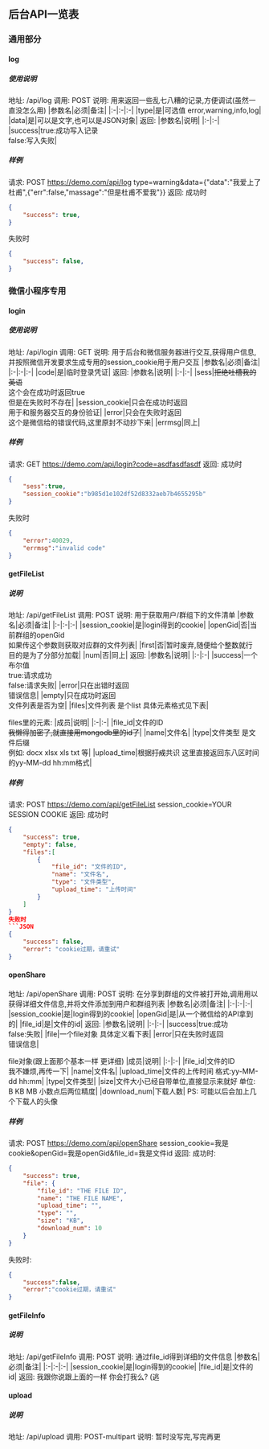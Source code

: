 ## 后台API一览表
### 通用部分
#### log
##### 使用说明
地址: /api/log
调用: POST
说明: 用来返回一些乱七八糟的记录,方便调试(虽然一直没怎么用)
|参数名|必须|备注|
|:-|:-|:-|
|type|是|可选值 error,warning,info,log|
|data|是|可以是文字,也可以是JSON对象|
返回: 
|参数名|说明|
|:-|:-|
|success|true:成功写入记录<br>false:写入失败|
##### 样例
请求:
POST https://demo.com/api/log
type=warning&data={"data":"我爱上了杜甫",{"err":false,"massage":"但是杜甫不爱我"}}
返回:
成功时
```JSON
{
    "success": true,
}
```
失败时
```JSON
{
    "success": false,
}
```
### 微信小程序专用
#### login
##### 使用说明
地址: /api/login
调用: GET
说明: 用于后台和微信服务器进行交互,获得用户信息,并按照微信开发要求生成专用的session_cookie用于用户交互
|参数名|必须|备注|
|:-|:-|:-|
|code|是|临时登录凭证|
返回:
|参数名|说明|
|:-|:-|
|sess|~~拒绝吐槽我的英语~~<br>这个会在成功时返回true<br>但是在失败时不存在|
|session_cookie|只会在成功时返回<br>用于和服务器交互的身份验证|
|error|只会在失败时返回<br>这个是微信给的错误代码,这里原封不动抄下来|
|errmsg|同上|
##### 样例
请求:
GET https://demo.com/api/login?code=asdfasdfasdf
返回:
成功时
```JSON
{
    "sess":true,
    "session_cookie":"b985d1e102df52d8332aeb7b4655295b"
}
```
失败时
```JSON
{
    "error":40029,
    "errmsg":"invalid code"
}
```
#### getFileList
##### 说明
地址: /api/getFileList
调用: POST
说明: 用于获取用户/群组下的文件清单
|参数名|必须|备注|
|:-|:-|:-|
|session_cookie|是|login得到的cookie|
|openGid|否|当前群组的openGid<br>如果传这个参数则获取对应群的文件列表|
|first|否|暂时废弃,随便给个整数就行<br>目的是为了分部分加载|
|num|否|同上|
返回:
|参数名|说明|
|:-|:-|
|success|一个布尔值<br>true:请求成功<br>false:请求失败|
|error|只在出错时返回<br>错误信息|
|empty|只在成功时返回<br>文件列表是否为空|
|files|文件列表 是个list 具体元素格式见下表|

files里的元素:
|成员|说明|
|:-|:-|
|file_id|文件的ID<br>~~我懒得加密了,就直接用mongodb里的id了~~|
|name|文件名|
|type|文件类型 是文件后缀<br>例如: docx xlsx xls txt 等|
|upload_time|根据~~打成~~共识 这里直接返回东八区时间的yy-MM-dd hh:mm格式|
##### 样例
请求:
POST https://demo.com/api/getFileList
session_cookie=YOUR SESSION COOKIE
返回:
成功时
```JSON
{
    "success": true,
    "empty": false,
    "files":[
        {
            "file_id": "文件的ID",
            "name": "文件名",
            "type": "文件类型",
            "upload_time": "上传时间"
        }
    ]
}
失败时
```JSON
{
    "success": false,
    "error": "cookie过期，请重试"
}
```
#### openShare
地址: /api/openShare
调用: POST
说明: 在分享到群组的文件被打开始,调用用以获得详细文件信息,并将文件添加到用户和群组列表
|参数名|必须|备注|
|:-|:-|:-|
|session_cookie|是|login得到的cookie|
|openGid|是|从一个微信给的API拿到的|
|file_id|是|文件的id|
返回:
|参数名|说明|
|:-|:-|
|success|true:成功<br>false:失败|
|file|一个file对象 具体定义看下表|
|error|只在失败时返回<br>错误信息|

file对象(跟上面那个基本一样 更详细)
|成员|说明|
|:-|:-|
|file_id|文件的ID<br>我不嫌烦,再传一下|
|name|文件名|
|upload_time|文件的上传时间 格式:yy-MM-dd hh:mm|
|type|文件类型|
|size|文件大小已经自带单位,直接显示来就好 单位: B KB MB 小数点后两位精度|
|download_num|下载人数|
PS: 可能以后会加上几个下载人的头像
##### 样例
请求:
POST https://demo.com/api/openShare
session_cookie=我是cookie&openGid=我是openGid&file_id=我是文件id
返回:
成功时:
```JSON
{
    "success": true,
    "file": {
        "file_id": "THE FILE ID",
        "name": "THE FILE NAME",
        "upload_time": "",
        "type": "",
        "size": "KB",
        "download_num": 10
    }
}
```
失败时:
```JSON
{
    "success":false,
    "error":"cookie过期，请重试"
}
```
#### getFileInfo
##### 说明
地址: /api/getFileInfo
调用: POST
说明: 通过file_id得到详细的文件信息
|参数名|必须|备注|
|:-|:-|:-|
|session_cookie|是|login得到的cookie|
|file_id|是|文件的id|
返回: 
我跟你说跟上面的一样 你会打我么? (逃
#### upload
##### 说明
地址: /api/upload
调用: POST-multipart
说明: 暂时没写完,写完再更